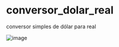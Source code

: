 # conversor_dolar_real
conversor simples de dólar para real

![image](http://c.files.bbci.co.uk/82A2/production/_111124433_dolarreal.jpg)
